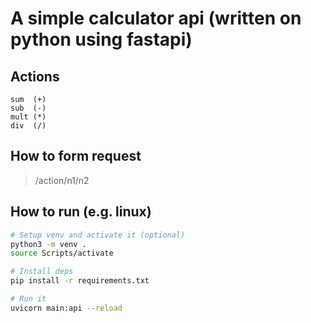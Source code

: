 # A simple calculator api (written on python using fastapi)

## Actions
```
sum  (+)
sub  (-)
mult (*)
div  (/)
```

## How to form request
> /action/n1/n2

## How to run (e.g. linux)
```bash
# Setup venv and activate it (optional)
python3 -m venv .
source Scripts/activate

# Install deps
pip install -r requirements.txt

# Run it
uvicorn main:api --reload
```
